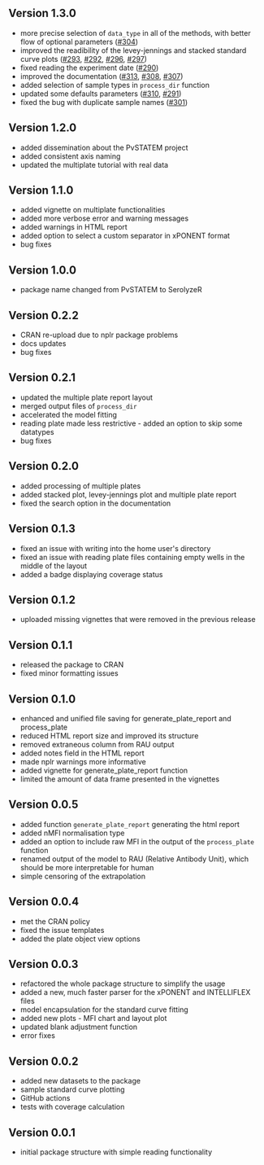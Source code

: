 
Version 1.3.0
---------------------------------------------------------------
* more precise selection of `data_type` in all of the methods, with better flow of optional parameters ([#304](https://github.com/mini-pw/SerolyzeR/issues/304))
* improved the readibility of the levey-jennings and stacked standard curve plots ([#293](https://github.com/mini-pw/SerolyzeR/issues/293), [#292](https://github.com/mini-pw/SerolyzeR/issues/292), [#296](https://github.com/mini-pw/SerolyzeR/issues/296), [#297](https://github.com/mini-pw/SerolyzeR/issues/297))
* fixed reading the experiment date ([#290](https://github.com/mini-pw/SerolyzeR/issues/290))
* improved the documentation ([#313](https://github.com/mini-pw/SerolyzeR/issues/313), [#308](https://github.com/mini-pw/SerolyzeR/issues/308), [#307](https://github.com/mini-pw/SerolyzeR/issues/307))
* added selection of sample types in `process_dir` function 
* updated some defaults parameters ([#310](https://github.com/mini-pw/SerolyzeR/issues/310), [#291](https://github.com/mini-pw/SerolyzeR/issues/291))
* fixed the bug with duplicate sample names ([#301](https://github.com/mini-pw/SerolyzeR/issues/301))



Version 1.2.0
---------------------------------------------------------------
* added dissemination about the PvSTATEM project
* added consistent axis naming
* updated the multiplate tutorial with real data


Version 1.1.0
---------------------------------------------------------------
* added vignette on multiplate functionalities
* added more verbose error and warning messages
* added warnings in HTML report
* added option to select a custom separator in xPONENT format
* bug fixes


Version 1.0.0
---------------------------------------------------------------
* package name changed from PvSTATEM to SerolyzeR


Version 0.2.2
---------------------------------------------------------------
* CRAN re-upload due to nplr package problems
* docs updates
* bug fixes


Version 0.2.1
---------------------------------------------------------------
* updated the multiple plate report layout
* merged output files of `process_dir`
* accelerated the model fitting
* reading plate made less restrictive - added an option to skip some datatypes
* bug fixes


Version 0.2.0
---------------------------------------------------------------
* added processing of multiple plates
* added stacked plot, levey-jennings plot and multiple plate report
* fixed the search option in the documentation


Version 0.1.3
---------------------------------------------------------------
* fixed an issue with writing into the home user's directory
* fixed an issue with reading plate files containing empty wells in the middle of the layout
* added a badge displaying coverage status 
  

Version 0.1.2
---------------------------------------------------------------
* uploaded missing vignettes that were removed in the previous release


Version 0.1.1
---------------------------------------------------------------
* released the package to CRAN
* fixed minor formatting issues


Version 0.1.0
---------------------------------------------------------------
* enhanced and unified file saving for generate_plate_report and process_plate
* reduced HTML report size and improved its structure
* removed extraneous column from RAU output
* added notes field in the HTML report
* made nplr warnings more informative
* added vignette for generate_plate_report function
* limited the amount of data frame presented in the vignettes


Version 0.0.5
---------------------------------------------------------------
* added function `generate_plate_report` generating the html report
* added nMFI normalisation type
* added an option to include raw MFI in the output of the `process_plate` function
* renamed output of the model to RAU (Relative Antibody Unit), which should be more interpretable for human
* simple censoring of the extrapolation


Version 0.0.4
---------------------------------------------------------------
* met the CRAN policy
* fixed the issue templates
* added the plate object view options


Version 0.0.3
---------------------------------------------------------------
* refactored the whole package structure to simplify the usage
* added a new, much faster parser for the xPONENT and INTELLIFLEX files
* model encapsulation for the standard curve fitting
* added new plots - MFI chart and layout plot
* updated blank adjustment function
* error fixes


Version 0.0.2
---------------------------------------------------------------
* added new datasets to the package
* sample standard curve plotting
* GitHub actions
* tests with coverage calculation


Version 0.0.1
---------------------------------------------------------------
* initial package structure with simple reading functionality
